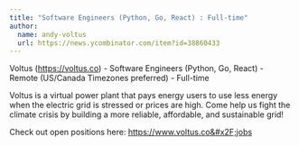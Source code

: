 ```yaml
---
title: "Software Engineers (Python, Go, React) : Full-time"
author:
  name: andy-voltus
  url: https://news.ycombinator.com/item?id=38860433
---
```

Voltus (<a href="https:&#x2F;&#x2F;voltus.co" rel="nofollow">https:&#x2F;&#x2F;voltus.co</a>) - Software Engineers (Python, Go, React) - Remote (US&#x2F;Canada Timezones preferred) - Full-time

Voltus is a virtual power plant that pays energy users to use less energy when the electric grid is stressed or prices are high. Come help us fight the climate crisis by building a more reliable, affordable, and sustainable grid!

Check out open positions here: <a href="https:&#x2F;&#x2F;www.voltus.co&#x2F;jobs" rel="nofollow">https:&#x2F;&#x2F;www.voltus.co&#x2F;jobs</a>
